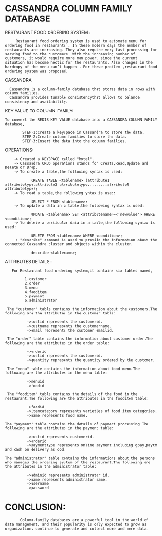# CASSANDRA COLUMN FAMILY DATABASE
RESTAURANT  FOOD ORDERING SYSTEM :

         Restaurant food ordering system is used to automate menu for ordering food in restaurants . In these modern days the number of restaurants are increasing. They also require very fast processing for serving food to the customers. With the increasing number of customers, it would require more man power, since the current situation has become hectic for the restaurants. Also changes in the hardcopy of the menu can’t happen . For these problem ,restaurant food ordering system was proposed.
         
CASSANDRA:

      Cassandra is a column-family database that stores data in rows with column families.
      Cassandra provides tunable consistencythat allows to balance consistency and availability.

KEY VALUE TO COLUMN-FAMILY:

    To convert the REDIS KEY VALUE database into a CASSANDRA COLUMN FAMILY database,
    
            STEP-1:Create a keyspace in Cassandra to store the data.
            STEP-2:Create column families to store the data.
            STEP-3:Insert the data into the column families.
OPERATIONS:

        -> Created a KEYSPACE called "hotel".
        -> Cassandra CRUD operations stands for Create,Read,Update and Delete or Drop.
        -> To create a table,the following syntax is used:
        
                CREATE TABLE <tablename> (attribute1 attributetype,attribute2 atrributetype,.......,atrributeN attributetype);
        -> To read a table,the following yntax is used:
        
                SELECT * FROM <tablename>;
        -> To update a data in a table,the following syntax is used:
        
                UPDATE <tablename> SET <attributename>=<'newvalue'> WHERE <condition>;
        -> To delete a particular data in a table,the following syntax is used:
        
                DELETE FROM <tablename> WHERE <condition>;
        -> "describe" command is used to provide the information about the connected Cassandra cluster and objects within the cluster.
        
                describe <tablename>;
ATTRIBUTES DETAILS :

       For Restaurant food ordering system,it contains six tables named,
       
             1.customer
             2.order 
             3.menu
             4.fooditem
             5.payment
             6.administrator     
             
     The "customer" table contains the information about the customers.The following are the attributes in the customer table:
     
              ->custid represents the customerid.
              ->custname represents the customername.
              ->email represents the customer emailid.
              
     The "order" table contains the information about customer order.The following are the attributes in the order table:
     
              ->orderid
              ->custid represents the customerid.
              ->quantity represents the quantity ordered by the customer.
              
     The "menu" table contains the information about food menu.The following are the attributes in the menu table:
     
              ->menuid
              ->foodid
              
     The "fooditem" table contains the details of the food in the restaurant.The following are the attributes in the fooditem table:
     
              ->foodid
              ->itemcategory represents varieties of food item categories.
              ->name represents food name.
              
    The "payment" table contains the details of payment processing.The following are the attributes in the payment table:
    
              ->custid represents customerid.
              ->orderid 
              ->paymenttype represents online payment including gpay,paytm and cash on delivery as cod.
              
    The "administrator" table contains the informations about the persons who manages the ordering system of the restaurant.The following are the attributes in the administrator table:
    
              ->adminid represents administrator id.
              ->name represents administrator name.
              ->username
              ->password
              
# CONCLUSION:               
           Column-family databases are a powerful tool in the world of data management, and their popularity is only expected to grow as organizations continue to generate and collect more and more data.
